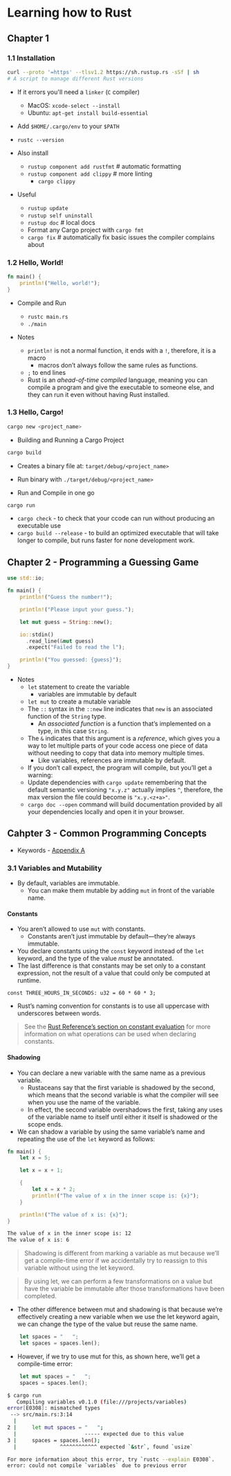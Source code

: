 # Learning how to Rust

## Chapter 1

### 1.1 Installation

```bash
curl --proto '=https' --tlsv1.2 https://sh.rustup.rs -sSf | sh
# A script to manage different Rust versions
```

- If it errors you'll need a `linker` (`C` compiler)
  - MacOS: `xcode-select --install`
  - Ubuntu: `apt-get install build-essential`

- Add `$HOME/.cargo/env` to your `$PATH`
- `rustc --version`

- Also install
  - `rustup component add rustfmt`  # automatic formatting
  - `rustup component add clippy`  # more linting
    - `cargo clippy`

- Useful
  - `rustup update`
  - `rustup self uninstall`
  - `rustup doc`  # local docs
  - Format any Cargo project with `cargo fmt`
  - `cargo fix`  # automatically fix basic issues the compiler complains about

### 1.2 Hello, World!

```rust
fn main() {
    println!("Hello, world!");
}
```

- Compile and Run
  - `rustc main.rs`
  - `./main`

- Notes
  - `println!` is not a normal function, it ends with a `!`, therefore, it is a macro
    - macros don’t always follow the same rules as functions.
  - `;` to end lines
  - Rust is an _ahead-of-time compiled_ language, meaning you can compile a program and give the executable to someone else, and they can run it even without having Rust installed.


### 1.3 Hello, Cargo!

```bash
cargo new <project_name>
```

- Building and Running a Cargo Project

```bash
cargo build
```

- Creates a binary file at: `target/debug/<project_name>`
- Run binary with `./target/debug/<project_name>`

- Run and Compile in one go

```bash
cargo run
```

- `cargo check` - to check that your ccode can run without producing an executable use
- `cargo build --release` - to build an optimized executable that will take longer to compile, but runs faster for none development work.

## Chapter 2 - Programming a Guessing Game

```rust
use std::io;

fn main() {
    println!("Guess the number!");

    println!("Please input your guess.");

    let mut guess = String::new();

    io::stdin()
      .read_line(&mut guess)
      .expect("Failed to read the l");

    println!("You guessed: {guess}");
}
```

- Notes
  - `let` statement to create the variable
    - variables are immutable by default
  - `let mut` to create a mutable variable
  - The `::` syntax in the `::new` line indicates that `new` is an associated function of the `String` type.
    - An _associated function_ is a function that’s implemented on a type, in this case `String`.
  - The `&` indicates that this argument is a _reference_, which gives you a way to let multiple parts of your code access one piece of data without needing to copy that data into memory multiple times.
    - Like variables, references are immutable by default.
  - If you don’t call expect, the program will compile, but you’ll get a warning:
  - Update dependencies with `cargo update` remembering that the default semantic versioning `"x.y.z"` actually implies `^`, therefore, the max version the file could become is `"x.y.<z+a>"`.
  - `cargo doc --open` command will build documentation provided by all your dependencies locally and open it in your browser.

## Cahpter 3 - Common Programming Concepts

- Keywords - [Appendix A](https://doc.rust-lang.org/book/appendix-01-keywords.html)

### 3.1 Variables and Mutability

- By default, variables are immutable.
  - You can make them mutable by adding `mut` in front of the variable name.

#### Constants

- You aren’t allowed to use `mut` with constants.
  - Constants aren’t just immutable by default—they’re always immutable.
- You declare constants using the `const` keyword instead of the `let` keyword, and the type of the value _must_ be annotated.
- The last difference is that constants may be set only to a constant expression, not the result of a value that could only be computed at runtime.

`const THREE_HOURS_IN_SECONDS: u32 = 60 * 60 * 3;`

- Rust’s naming convention for constants is to use all uppercase with underscores between words.

> See the [Rust Reference’s section on constant evaluation](https://doc.rust-lang.org/reference/const_eval.html) for more information on what operations can be used when declaring constants.

#### Shadowing

- You can declare a new variable with the same name as a previous variable.
  - Rustaceans say that the first variable is shadowed by the second, which means that the second variable is what the compiler will see when you use the name of the variable.
  - In effect, the second variable overshadows the first, taking any uses of the variable name to itself until either it itself is shadowed or the scope ends.
- We can shadow a variable by using the same variable’s name and repeating the use of the `let` keyword as follows:

```rust
fn main() {
    let x = 5;

    let x = x + 1;

    {
        let x = x * 2;
        println!("The value of x in the inner scope is: {x}");
    }

    println!("The value of x is: {x}");
}
```

```bash
The value of x in the inner scope is: 12
The value of x is: 6
```

> Shadowing is different from marking a variable as mut because we’ll get a compile-time error if we accidentally try to reassign to this variable without using the let keyword.

> By using let, we can perform a few transformations on a value but have the variable be immutable after those transformations have been completed.

- The other difference between mut and shadowing is that because we’re effectively creating a new variable when we use the let keyword again, we can change the type of the value but reuse the same name.

```rust
    let spaces = "   ";
    let spaces = spaces.len();
```

- However, if we try to use mut for this, as shown here, we’ll get a compile-time error:

```rust
    let mut spaces = "   ";
    spaces = spaces.len();
```

```bash
$ cargo run
   Compiling variables v0.1.0 (file:///projects/variables)
error[E0308]: mismatched types
 --> src/main.rs:3:14
  |
2 |     let mut spaces = "   ";
  |                      ----- expected due to this value
3 |     spaces = spaces.len();
  |              ^^^^^^^^^^^^ expected `&str`, found `usize`

For more information about this error, try `rustc --explain E0308`.
error: could not compile `variables` due to previous error
```
